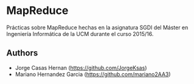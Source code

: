 # MapReduce

Prácticas sobre MapReduce hechas en la asignatura SGDI del Máster en Ingeniería Informática de la UCM durante el curso 2015/16.

## Authors

* Jorge Casas Hernan (https://github.com/JorgeKsas)
* Mariano Hernandez Garcia (https://github.com/mariano2AA3)